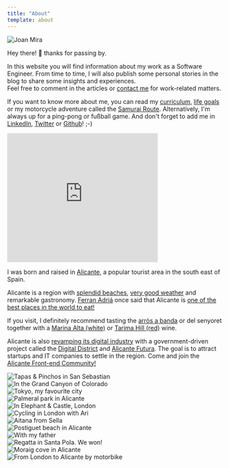 ```yaml
---
title: "About"
template: about
---
```


<div>
  <div class="slide">
    <img class="pach" src="/about/images/pach.png" alt="Joan Mira" />
    <p>Hey there! 👋 thanks for passing by.</p>
    <p>In this website you will find information about my work as a Software Engineer. From time to time, I will also publish some personal stories in the blog to share some insights and experiences.<br />Feel free to comment in the articles or <a href="/contact">contact me</a> for work-related matters.</p>
    <p>If you want to know more about me, you can read my <a href="/cv">curriculum</a>, <a href="/goals">life goals</a> or my motorcycle adventure called the <a href="/samurai-route/">Samurai Route</a>. Alternatively, I'm always up for a ping-pong or fußball game. And don't forget to add me in <a href="http://linkedin.com/in/joanmira">LinkedIn</a>, <a href="https://twitter.com/gazpachu/">Twitter</a> or <a href="https://github.com/gazpachu">Github</a>! ;-)</p>
  </div>

  <div class="slide">
    <div class="pach map">
      <iframe
        src="https://www.google.com/maps/embed?pb=!1m10!1m8!1m3!1d3194907.7498850836!2d0.09776853793140954!3d38.58986836969722!3m2!1i1024!2i768!4f13.1!5e0!3m2!1sen!2ses!4v1547562508012"
        width="350"
        height="300"
        frameBorder="0"
        style="border: 0"
        allowFullscreen
      ></iframe>
    </div>
    <div>
      <p>I was born and raised in <a href="https://en.wikipedia.org/wiki/Alicante" target="_blank" rel="noreferrer noopener">Alicante</a>, a popular tourist area in the south east of Spain.</p>
      <p>Alicante is a region with <a href="https://www.alicanteturismo.com/discover-alicante/beaches/?lang=en" rel="noreferrer noopener">splendid beaches</a>, <a href="https://www.climatestotravel.com/climate/spain/alicante" target="_blank" rel="noreferrer noopener">very good weather</a> and remarkable gastronomy. <a href="https://en.wikipedia.org/wiki/Ferran_Adri%C3%A0">Ferran Adriá</a> once said that Alicante is <a href="https://www.diarioinformacion.com/cultura/2011/08/13/ferran-adria-inspira-alicante/1158013.html" rel="noreferrer noopener">one of the best places in the world to eat!</a></p>
      <p>If you visit, I definitely recommend tasting the <a href="https://en.wikipedia.org/wiki/Arr%C3%B2s_a_banda" target="_blank" rel="noreferrer noopener">arròs a banda</a> or del senyoret together with a <a href="https://www.bocopa.com/nuestros-vinos/blancos-en/marina-alta/?lang=en">Marina Alta (white)</a> or <a href="https://bodegasvolver.com/nuestros-vinos/tarima-hill/?lang=en">Tarima Hill (red)</a> wine.</p>
      <p>Alicante is also <a href="https://alicantec.com/casos-exito/" target="_blank" rel="noreferrer noopener">revamping its digital industry</a> with a government-driven project called the <a href="https://distritodigitalcv.com/" target="_blank" rel="noreferrer noopener">Digital District</a> and <a href="https://alicantefutura.org/" target="_blank" rel="noreferrer noopener">Alicante Futura</a>. The goal is to attract startups and IT companies to settle in the region. Come and join the <a href="http://alicantefrontend.herokuapp.com/">Alicante Front-end Community!</a></p>
    </div>
  </div>
  <div class="slide gallery">
    <div title="Tapas & Pinchos in San Sebastian"><img src="/about/images/tapas.jpg" alt="Tapas & Pinchos in San Sebastian" /></div>
    <div title="In the Grand Canyon of Colorado"><img src="/about/images/usa.jpg" alt="In the Grand Canyon of Colorado" /></div>
    <div title="Tokyo, my favourite city"><img src="/about/images/tokyo.jpg" alt="Tokyo, my favourite city" /></div>
    <div title="Palmeral park in Alicante"><img src="/about/images/palmeral.jpg" alt="Palmeral park in Alicante" /></div>
    <div title="In Elephant & Castle, London"><img src="/about/images/elephant.jpg" alt="In Elephant & Castle, London" /></div>
    <div title="Cycling in London with Ari"><img src="/about/images/london.jpg" alt="Cycling in London with Ari" /></div>
    <div title="Aitana mountain from Sella"><img src="/about/images/aitana.jpg" alt="Aitana from Sella" /></div>
    <div title="Postiguet beach in Alicante"><img src="/about/images/postiguet.jpg" alt="Postiguet beach in Alicante" /></div>
    <div title="With my father"><img src="/about/images/bob.jpg" alt="With my father" /></div>
    <div title="Regatta in Santa Pola. We won!"><img src="/about/images/remo.jpg" alt="Regatta in Santa Pola. We won!" /></div>
    <div title="Moraig cove in Alicante"><img src="/about/images/moraig.jpg" alt="Moraig cove in Alicante" /></div>
    <div title="From London to Alicante by motorbike"><img src="/about/images/paris.jpg" alt="From London to Alicante by motorbike" /></div>
  </div>
</div>